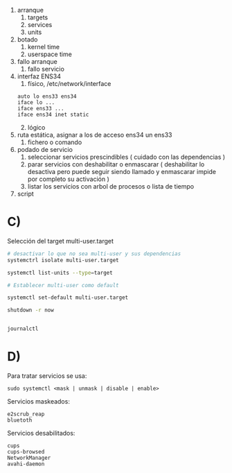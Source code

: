 1. arranque
	1. targets
	2. services
	3. units
2. botado
	1. kernel time
	2. userspace time
3. fallo arranque
	1. fallo servicio
4. interfaz ENS34
	1. físico, /etc/network/interface
	```
	auto lo ens33 ens34
	iface lo ...
	iface ens33 ...
	iface ens34 inet static
	```
	2. lógico
5. ruta estática, asignar a los de acceso ens34 un ens33
	1. fichero o comando
6. podado de servicio
	1. seleccionar servicios prescindibles  ( cuidado con las dependencias )
	2. parar servicios con deshabilitar o enmascarar ( deshabilitar lo desactiva pero puede seguir siendo llamado y enmascarar impide por completo su activación )
	3. listar los servicios con arbol de procesos o lista de tiempo
7. script

# C)
Selección del target multi-user.target
```bash
# desactivar lo que no sea multi-user y sus dependencias
systemctrl isolate multi-user.target

systemctl list-units --type=target

# Establecer multi-user como default

systemctl set-default multi-user.target

shutdown -r now


journalctl
```


# D)
Para tratar servicios se usa:
```
sudo systemctl <mask | unmask | disable | enable>
```
Servicios maskeados:
```
e2scrub_reap
bluetoth
```
Servicios desabilitados:
```
cups
cups-browsed
NetworkManager
avahi-daemon
```
